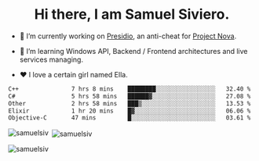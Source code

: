 <h1 align="center">Hi there, I am Samuel Siviero.</h1>

- 🔭 I’m currently working on [Presidio](https://presidio.ac), an anti-cheat for [Project Nova](https://discord.gg/novafn).

- 🌱 I’m learning Windows API, Backend / Frontend architectures and live services managing.

- ❤️ I love a certain girl named Ella.

<!--START_SECTION:waka-->

```txt
C++               7 hrs 8 mins    ████████░░░░░░░░░░░░░░░░░   32.40 %
C#                5 hrs 58 mins   ██████▓░░░░░░░░░░░░░░░░░░   27.08 %
Other             2 hrs 58 mins   ███▒░░░░░░░░░░░░░░░░░░░░░   13.53 %
Elixir            1 hr 20 mins    █▓░░░░░░░░░░░░░░░░░░░░░░░   06.06 %
Objective-C       47 mins         █░░░░░░░░░░░░░░░░░░░░░░░░   03.61 %
```

<!--END_SECTION:waka-->

<p><img align="left" src="https://github-readme-stats.vercel.app/api/top-langs?username=samuelsiv&show_icons=true&locale=en&layout=compact&theme=radical" alt="samuelsiv" /></p>

<p>&nbsp;<img align="center" src="https://github-readme-stats.vercel.app/api?username=samuelsiv&show_icons=true&locale=en&theme=radical" alt="samuelsiv" /></p>
<p align="left"> <img src="https://komarev.com/ghpvc/?username=samuelsiv&label=Profile%20views&color=0e75b6&style=flat" alt="samuelsiv" /> </p>
